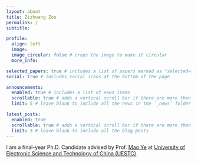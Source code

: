 ```yaml
---
layout: about
title: Zizhuang Zou
permalink: /
subtitle: 

profile:
  align: left
  image: 
  image_circular: false # crops the image to make it circular
  more_info: 

selected_papers: true # includes a list of papers marked as "selected={true}"
social: true # includes social icons at the bottom of the page

announcements:
  enabled: true # includes a list of news items
  scrollable: true # adds a vertical scroll bar if there are more than 3 news items
  limit: 5 # leave blank to include all the news in the `_news` folder

latest_posts:
  enabled: true
  scrollable: true # adds a vertical scroll bar if there are more than 3 new posts items
  limit: 3 # leave blank to include all the blog posts
---
```


I am a final-year Ph.D. Candidate advised by Prof. [Mao Ye](https://faculty.uestc.edu.cn/yemao/zh_CN/index.htm) at [University of Electronic Science and Technology of China (UESTC)](https://en.uestc.edu.cn/).
